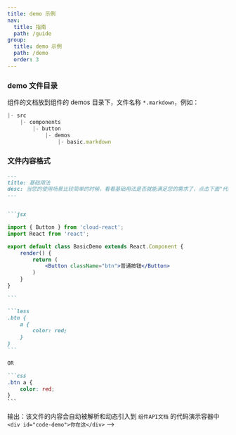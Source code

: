 ```yaml
---
title: demo 示例
nav:
  title: 指南
  path: /guide
group:
  title: demo 示例
  path: /demo
  order: 3
---
```


### demo 文件目录

组件的文档放到组件的 demos 目录下，文件名称 `*.markdown`，例如：

```javascript
|- src
	|- components
		|- button
			|- demos
				|- basic.markdown
```

### 文件内容格式

````markdown
---
title: 基础用法
desc: 当您的使用场景比较简单的时候，看看基础用法是否就能满足您的需求了，点击下面"代码"按钮查看代码例子
---


```jsx

import { Button } from 'cloud-react';
import React from 'react';

export default class BasicDemo extends React.Component {
	render() {
		return (
			<Button className="btn">普通按钮</Button>
		)
	}
}

```

```less
.btn {
	a {
		color: red;
	}
}
```

OR

```css
.btn a {
	color: red;
}
```
````

输出：该文件的内容会自动被解析和动态引入到 `组件API文档` 的代码演示容器中 `<div id="code-demo">你在这</div>` -->
